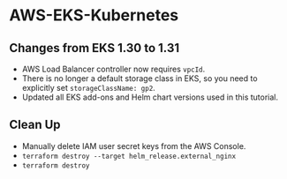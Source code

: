 # AWS-EKS-Kubernetes

## Changes from EKS 1.30 to 1.31

- AWS Load Balancer controller now requires `vpcId`.
- There is no longer a default storage class in EKS, so you need to explicitly set `storageClassName: gp2`.
- Updated all EKS add-ons and Helm chart versions used in this tutorial.

## Clean Up

- Manually delete IAM user secret keys from the AWS Console.
- `terraform destroy --target helm_release.external_nginx`
- `terraform destroy`

